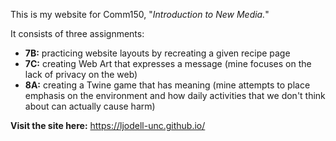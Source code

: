 This is my website for Comm150, "_Introduction to New Media._"

It consists of three assignments: 
- **7B:** practicing website layouts by recreating a given recipe page
- **7C:** creating Web Art that expresses a message (mine focuses on the lack of privacy on the web)
- **8A:** creating a Twine game that has meaning (mine attempts to place emphasis on the environment and how daily activities that we don't think about can actually cause harm)


**Visit the site here:** https://ljodell-unc.github.io/
